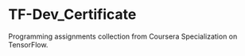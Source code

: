 # TF-Dev_Certificate
Programming assignments collection from Coursera Specialization on TensorFlow. 
